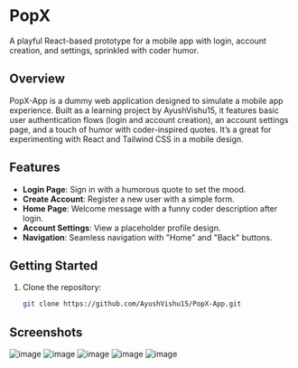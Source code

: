 # PopX

A playful React-based prototype for a mobile app with login, account creation, and settings, sprinkled with coder humor.

## Overview
PopX-App is a dummy web application designed to simulate a mobile app experience. Built as a learning project by AyushVishu15, it features basic user authentication flows (login and account creation), an account settings page, and a touch of humor with coder-inspired quotes. It’s a great for experimenting with React and Tailwind CSS in a mobile design.

## Features
- **Login Page**: Sign in with a humorous quote to set the mood.
- **Create Account**: Register a new user with a simple form.
- **Home Page**: Welcome message with a funny coder description after login.
- **Account Settings**: View a placeholder profile design.
- **Navigation**: Seamless navigation with "Home" and "Back" buttons.

## Getting Started
1. Clone the repository:
   ```bash
   git clone https://github.com/AyushVishu15/PopX-App.git

## Screenshots

![image](https://github.com/user-attachments/assets/5d55af5c-2b5a-4ea3-b818-189e80e504e7)      ![image](https://github.com/user-attachments/assets/2c11b08c-1992-4677-a9dc-686de56fe736)
![image](https://github.com/user-attachments/assets/b8ddb53a-9200-4b69-8b2a-9375630d05c7)      ![image](https://github.com/user-attachments/assets/2f48a52a-8f22-4fca-abb5-b7839eb4e998)
                                          ![image](https://github.com/user-attachments/assets/11d2fb77-8ca5-4ab2-949b-50d88b8441a5)













